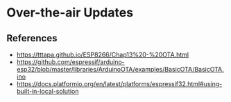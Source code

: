 # Over-the-air Updates

## References
- https://tttapa.github.io/ESP8266/Chap13%20-%20OTA.html
- https://github.com/espressif/arduino-esp32/blob/master/libraries/ArduinoOTA/examples/BasicOTA/BasicOTA.ino
- https://docs.platformio.org/en/latest/platforms/espressif32.html#using-built-in-local-solution
